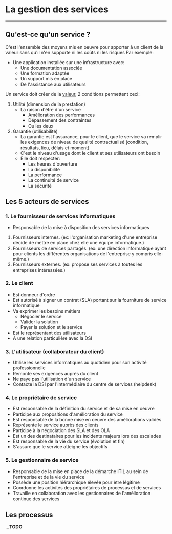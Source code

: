 # La gestion des services 
---
## Qu'est-ce qu'un service ?
C'est l'ensemble des moyens mis en oeuvre pour apporter à un client de la valeur sans qu'il n'en supporte ni les coûts ni les risques
Par exemple:
- Une application installée sur une infrastructure avec:
    - Une documentation associée 
    - Une formation adaptée 
    - Un support mis en place
    - De l'assistance aux utilisateurs

Un service doit créer de la <span style="text-decoration:underline">valeur</span>, 2 conditions permettent ceci:

1. Utilité (dimension de la prestation)
    - La raison d'être d'un service 
        - Amélioration des performances
        - Dépassement des contraintes
        - Ou les deux 
2. Garantie (utilisabilité)
    - La garantie est l'assurance, pour le client, que le service va remplir les exigences de niveau de qualité contractualisé (condition, résultats, lieu, délais et moment)
    - C'est le niveau d'usage dont le client et ses utilisateurs ont besoin 
    - Elle doit respecter:
        - Les heures d'ouverture
        - La disponibilité
        - La performance 
        - La continuité de service 
        - La sécurité

## Les 5 acteurs de services 
### 1. Le fournisseur de services informatiques
- Responsable de la mise à disposition des services informatiques
1. Fournisseurs internes. (ex: l'organisation marketing d'une entreprise décide de mettre en place chez elle une équipe informatique.)
2. Fournisseurs de services partagés. (ex: une direction informatique ayant pour clients les différentes organisations de l'entreprise y compris elle-même.)
3. Fournisseurs externes. (ex: propose ses services à toutes les entreprises intéressées.)

### 2. Le client
- Est donneur d'ordre
- Est autorisé à signer un contrat (SLA) portant sur la fourniture de service informatique 
- Va exprimer les besoins métiers 
   - Négocier le service 
   - Valider la solution 
   - Payer la solution et le service 
- Est le représentant des utilisateurs
- A une relation particulière avec la DSI 

### 3. L'utilisateur (collaborateur du client)
- Utilise les services informatiques au quotidien pour son activité professionnelle
- Remonte ses exigences auprès du client 
- Ne paye pas l'utilisation d'un service 
- Contacte la DSI par l'intermédiaire du centre de services (helpdesk)

### 4. Le propriétaire de service
- Est responsable de la définition du service et de sa mise en oeuvre
- Participe aux propositions d'amélioration du service 
- Est responsable de la bonne mise en oeuvre des améliorations validés 
- Représente le service auprès des clients 
- Participe à la négociation des SLA et des OLA 
- Est un des destinataires pour les incidents majeurs lors des escalades
- Est responsable de la vie du service (évolution et fin)
- S'assure que le service atteigne les objectifs

### 5. Le gestionnaire de service
- Responsable de la mise en place de la démarche ITIL au sein de l'entreprise et de la vie du service
- Possède une position hiérarchique élevée pour être légitime
- Coordonne les activités des propriétaires de processus et de services
- Travaille en collaboration avec les gestionnaires de l'amélioration continue des services

## Les processus
...**TODO**

